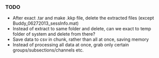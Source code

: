 ### TODO
- After exact .tar and make .kkp file, delete the extracted files (except Buddy_06272013_sessInfo.mat)
- Instead of extract to same folder and delete, can we exact to temp folder of system and delete from there?
- Save data to csv in chunk, rather than all at once, saving memory
- Instead of processing all data at once, grab only certain groups/subsections/channels etc.
